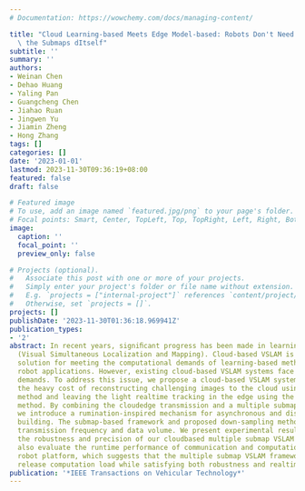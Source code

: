 ```yaml
---
# Documentation: https://wowchemy.com/docs/managing-content/

title: "Cloud Learning-based Meets Edge Model-based: Robots Don't Need to Build All\
  \ the Submaps dItself"
subtitle: ''
summary: ''
authors:
- Weinan Chen
- Dehao Huang
- Yaling Pan
- Guangcheng Chen
- Jiahao Ruan
- Jingwen Yu
- Jiamin Zheng
- Hong Zhang
tags: []
categories: []
date: '2023-01-01'
lastmod: 2023-11-30T09:36:19+08:00
featured: false
draft: false

# Featured image
# To use, add an image named `featured.jpg/png` to your page's folder.
# Focal points: Smart, Center, TopLeft, Top, TopRight, Left, Right, BottomLeft, Bottom, BottomRight.
image:
  caption: ''
  focal_point: ''
  preview_only: false

# Projects (optional).
#   Associate this post with one or more of your projects.
#   Simply enter your project's folder or file name without extension.
#   E.g. `projects = ["internal-project"]` references `content/project/deep-learning/index.md`.
#   Otherwise, set `projects = []`.
projects: []
publishDate: '2023-11-30T01:36:18.969941Z'
publication_types:
- '2'
abstract: In recent years, signiﬁcant progress has been made in learning-based VSLAM
  (Visual Simultaneous Localization and Mapping). Cloud-based VSLAM is a promising
  solution for meeting the computational demands of learning-based methods in mobile
  robot applications. However, existing cloud-based VSLAM systems face high transmission
  demands. To address this issue, we propose a cloud-based VSLAM system, ofﬂoading
  the heavy cost of reconstructing challenging images to the cloud using the learning-based
  method and leaving the light realtime tracking in the edge using the model-based
  method. By combining the cloudedge transmission and a multiple submap VSLAM framework,
  we introduce a rumination-inspired mechanism for asynchronous and distributed submap
  building. The submap-based framework and proposed down-sampling method help reduce
  transmission frequency and data volume. We present experimental results that demonstrate
  the robustness and precision of our cloudbased multiple submap VSLAM system. We
  also evaluate the runtime performance of communication and computation on a real
  robot platform, which suggests that the multiple submap VSLAM framework can effectively
  release computation load while satisfying both robustness and realtime requirements.
publication: '*IEEE Transactions on Vehicular Technology*'
---
```

